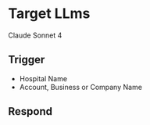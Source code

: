 # Target LLms
 Claude Sonnet 4

 ## Trigger ##
 - Hospital Name
 - Account, Business or Company Name

## Respond ##
